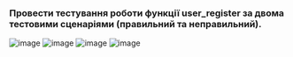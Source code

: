 ### Провести тестування роботи функції user_register за двома тестовими сценаріями (правильний та неправильний).

![image](https://user-images.githubusercontent.com/73271963/209138355-1f13eef5-098f-4d52-8bf3-1e8de5af4050.png)
![image](https://user-images.githubusercontent.com/73271963/209138362-2a62901e-79ce-477b-a466-8f1fc7c310bc.png)
![image](https://user-images.githubusercontent.com/73271963/209138370-349d2ffa-dd15-4af5-bf79-c5edb1a6e180.png)
![image](https://user-images.githubusercontent.com/73271963/209138378-fbb824f7-61e0-400e-9b44-1b8656bb68de.png)
